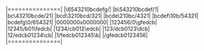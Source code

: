 |===============|
|\6543210bcdefg/|
|b\543210bcdef/1|
|bc\43210bcde/21|
|bcd\3210bcd/321|
|bcde\210bc/4321|
|bcdef\10b/54321|
|bcdefg\0/654321|
|0000000x0000000|
|123456/0\gfedcb|
|12345/b01\fedcb|
|1234/cb012\edcb|
|123/dcb0123\dcb|
|12/edcb01234\cb|
|1/fedcb012345\b|
|/gfedcb0123456\|
|===============|
